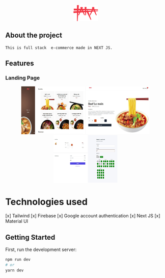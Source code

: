 <div align="center">

![Logo](./pages/Assets/taraenca.png)

</div>

## About the project

```
This is full stack  e-commerce made in NEXT JS.
```

## Features

### Landing Page

<div align="center" display="flex">
    <img src="./github/assets/landingPage.jpg" width=200 height=150/>
    <img src="./github/assets/itemPage.jpg" width=200 height=150/>
    <img src="./github/assets/checkout.jpg" width=200 height=150/>

</div>

# Technologies used

[x] Tailwind
[x] Firebase
[x] Google account authentication
[x] Next JS
[x] Material UI

## Getting Started

First, run the development server:

```bash
npm run dev
# or
yarn dev
```

<!--
Open [http://localhost:3000](http://localhost:3000) with your browser to see the result.

You can start editing the page by modifying `pages/index.js`. The page auto-updates as you edit the file.

[API routes](https://nextjs.org/docs/api-routes/introduction) can be accessed on [http://localhost:3000/api/hello](http://localhost:3000/api/hello). This endpoint can be edited in `pages/api/hello.js`.

The `pages/api` directory is mapped to `/api/*`. Files in this directory are treated as [API routes](https://nextjs.org/docs/api-routes/introduction) instead of React pages.

## Learn More

To learn more about Next.js, take a look at the following resources:

- [Next.js Documentation](https://nextjs.org/docs) - learn about Next.js features and API.
- [Learn Next.js](https://nextjs.org/learn) - an interactive Next.js tutorial.

You can check out [the Next.js GitHub repository](https://github.com/vercel/next.js/) - your feedback and contributions are welcome!

## Deploy on Vercel

The easiest way to deploy your Next.js app is to use the [Vercel Platform](https://vercel.com/new?utm_medium=default-template&filter=next.js&utm_source=create-next-app&utm_campaign=create-next-app-readme) from the creators of Next.js.

Check out our [Next.js deployment documentation](https://nextjs.org/docs/deployment) for more details. -->
